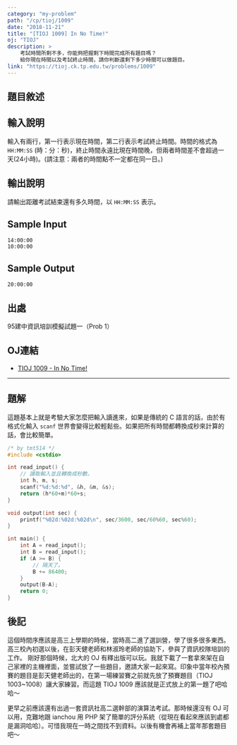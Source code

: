 ```yaml
---
category: "my-problem"
path: "/cp/tioj/1009"
date: "2018-11-21"
title: "[TIOJ 1009] In No Time!"
oj: "TIOJ"
description: >
    考試時間所剩不多，你能夠把握剩下時間完成所有題目嗎？
    給你現在時間以及考試終止時間，請你判斷還剩下多少時間可以做題目。
link: "https://tioj.ck.tp.edu.tw/problems/1009"
---
```


## 題目敘述

<showvariable varname='description'></showvariable>
 
## 輸入說明

輸入有兩行，第一行表示現在時間，第二行表示考試終止時間。時間的格式為 `HH:MM:SS` (時：分：秒)，終止時間永遠比現在時間晚，但兩者時間差不會超過一天(24小時)。(請注意：兩者的時間點不一定都在同一日。)

## 輸出說明

請輸出距離考試結束還有多久時間，以 `HH:MM:SS` 表示。

## Sample Input

```
14:00:00
10:00:00
```

## Sample Output

```
20:00:00
```

## 出處

95建中資訊培訓模擬試題一（Prob 1）

## OJ連結

* [TIOJ 1009 - In No Time!](https://tioj.ck.tp.edu.tw/problems/1009)

----

## 題解

這題基本上就是考驗大家怎麼把輸入讀進來，如果是傳統的 C 語言的話，由於有格式化輸入 `scanf` 世界會變得比較輕鬆些。如果把所有時間都轉換成秒來計算的話，會比較簡單。

```cpp
/* by tmt514 */
#include <cstdio>

int read_input() {
    // 讀取輸入並且轉換成秒數。
    int h, m, s;
    scanf("%d:%d:%d", &h, &m, &s);
    return (h*60+m)*60+s;
}

void output(int sec) {
    printf("%02d:%02d:%02d\n", sec/3600, sec/60%60, sec%60);
}

int main() {
    int A = read_input();
    int B = read_input();
    if (A >= B) {
        // 隔天了。
        B += 86400;
    }
    output(B-A);
    return 0;
}
```

## 後記

這個時間序應該是高三上學期的時候，當時高二進了選訓營，學了很多很多東西。
高三校內初選以後，在彭天健老師和林淑玲老師的協助下，參與了資訊校隊培訓的工作。
剛好那個時候，北大的 OJ 有釋出版可以玩。我就下載了一套拿來架在自己家裡的主機裡面，並嘗試放了一些題目，邀請大家一起來寫。印象中當年校內預賽的題目是彭天健老師出的，在第一場練習賽之前就先放了預賽題目（TIOJ 1003~1008）讓大家練習。而這題 TIOJ 1009 應該就是正式放上的第一題了吧哈哈～

更早之前應該還有出過一套資訊社高二選幹部的演算法考試。那時候還沒有 OJ 可以用，克難地跟 ianchou 用 PHP 架了簡單的評分系統（從現在看起來應該到處都是漏洞哈哈）。可惜我現在一時之間找不到資料。以後有機會再補上當年那套題目吧～
